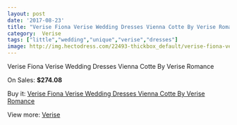 ```yaml
---
layout: post
date: '2017-08-23'
title: "Verise Fiona Verise Wedding Dresses Vienna Cotte By Verise Romance"
category:  Verise
tags: ["little","wedding","unique","verise","dresses"]
image: http://img.hectodress.com/22493-thickbox_default/verise-fiona-verise-wedding-dresses-vienna-cotte-by-verise-romance.jpg
---
```

Verise Fiona Verise Wedding Dresses Vienna Cotte By Verise Romance

On Sales: **$274.08**
<a href="https://www.hectodress.com/-verise/10462-verise-fiona-verise-wedding-dresses-vienna-cotte-by-verise-romance.html"><amp-img layout="responsive" width="600" height="600" src="//img.hectodress.com/22493-thickbox_default/verise-fiona-verise-wedding-dresses-vienna-cotte-by-verise-romance.jpg" alt="Verise Fiona Verise Wedding Dresses Vienna Cotte By Verise Romance 0" /></a>
<a href="https://www.hectodress.com/-verise/10462-verise-fiona-verise-wedding-dresses-vienna-cotte-by-verise-romance.html"><amp-img layout="responsive" width="600" height="600" src="//img.hectodress.com/22494-thickbox_default/verise-fiona-verise-wedding-dresses-vienna-cotte-by-verise-romance.jpg" alt="Verise Fiona Verise Wedding Dresses Vienna Cotte By Verise Romance 1" /></a>

Buy it: [Verise Fiona Verise Wedding Dresses Vienna Cotte By Verise Romance](https://www.hectodress.com/-verise/10462-verise-fiona-verise-wedding-dresses-vienna-cotte-by-verise-romance.html "Verise Fiona Verise Wedding Dresses Vienna Cotte By Verise Romance")

View more: [ Verise](https://www.hectodress.com/170--verise " Verise")